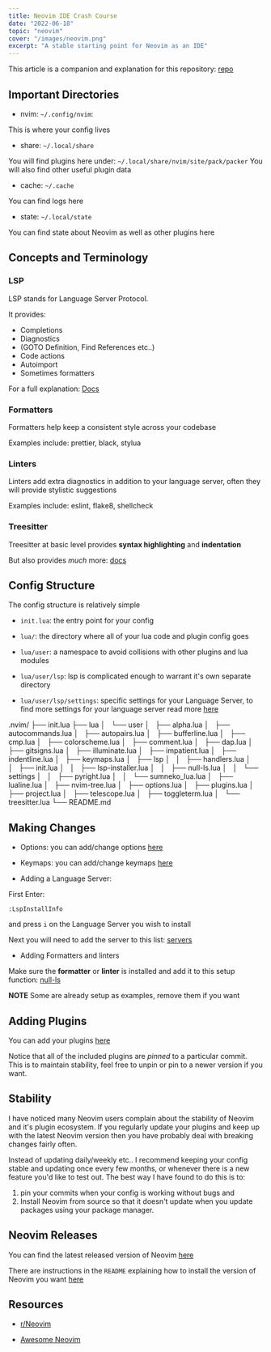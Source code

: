 ```yaml
---
title: Neovim IDE Crash Course
date: "2022-06-18"
topic: "neovim"
cover: "/images/neovim.png"
excerpt: "A stable starting point for Neovim as an IDE"
---
```


This article is a companion and explanation for this repository: [repo](https://github.com/LunarVim/nvim-basic-ide)

## Important Directories

- nvim: `~/.config/nvim`:

This is where your config lives

- share: `~/.local/share`

You will find plugins here under: `~/.local/share/nvim/site/pack/packer`
You will also find other useful plugin data

- cache: `~/.cache`

You can find logs here

- state: `~/.local/state`

You can find state about Neovim as well as other plugins here

## Concepts and Terminology

### LSP

LSP stands for Language Server Protocol. 

It provides: 

- Completions
- Diagnostics
- (GOTO Definition, Find References etc..)
- Code actions
- Autoimport
- Sometimes formatters

For a full explanation: [Docs](https://microsoft.github.io/language-server-protocol/overviews/lsp/overview/)

### Formatters

Formatters help keep a consistent style across your codebase 

Examples include: prettier, black, stylua

### Linters

Linters add extra diagnostics in addition to your language server, often they will provide stylistic suggestions

Examples include: eslint, flake8, shellcheck

### Treesitter

Treesitter at basic level provides **syntax highlighting** and **indentation** 

But also provides *much* more: [docs](https://tree-sitter.github.io/tree-sitter/)

## Config Structure

The config structure is relatively simple

- `init.lua`: the entry point for your config

- `lua/`: the directory where all of your lua code and plugin config goes

- `lua/user`: a namespace to avoid collisions with other plugins and lua modules

- `lua/user/lsp`: lsp is complicated enough to warrant it's own separate directory

- `lua/user/lsp/settings`: specific settings for your Language Server, to find more settings for your language server read more [here](https://github.com/neovim/nvim-lspconfig/blob/master/doc/server_configurations.md)


.nvim/
├── init.lua
├── lua
│   └── user
│       ├── alpha.lua
│       ├── autocommands.lua
│       ├── autopairs.lua
│       ├── bufferline.lua
│       ├── cmp.lua
│       ├── colorscheme.lua
│       ├── comment.lua
│       ├── dap.lua
│       ├── gitsigns.lua
│       ├── illuminate.lua
│       ├── impatient.lua
│       ├── indentline.lua
│       ├── keymaps.lua
│       ├── lsp
│       │   ├── handlers.lua
│       │   ├── init.lua
│       │   ├── lsp-installer.lua
│       │   ├── null-ls.lua
│       │   └── settings
│       │       ├── pyright.lua
│       │       └── sumneko_lua.lua
│       ├── lualine.lua
│       ├── nvim-tree.lua
│       ├── options.lua
│       ├── plugins.lua
│       ├── project.lua
│       ├── telescope.lua
│       ├── toggleterm.lua
│       └── treesitter.lua
└── README.md

## Making Changes

- Options: you can add/change options [here](https://github.com/LunarVim/nvim-basic-ide/blob/master/lua/user/options.lua)

- Keymaps: you can add/change keymaps [here](https://github.com/LunarVim/nvim-basic-ide/blob/master/lua/user/keymaps.lua)

- Adding a Language Server:

First Enter:

```
:LspInstallInfo
```
and press `i` on the Language Server you wish to install

Next you will need to add the server to this list: [servers](https://github.com/LunarVim/nvim-basic-ide/blob/8b9ec3bffe8c8577042baf07c75408532a733fea/lua/user/lsp/lsp-installer.lua#L6)

- Adding Formatters and linters

Make sure the **formatter** or **linter** is installed and add it to this setup function: [null-ls](https://github.com/LunarVim/nvim-basic-ide/blob/8b9ec3bffe8c8577042baf07c75408532a733fea/lua/user/lsp/null-ls.lua#L13)

**NOTE** Some are already setup as examples, remove them if you want

## Adding Plugins

You can add your plugins [here](https://github.com/LunarVim/nvim-basic-ide/blob/master/lua/user/plugins.lua#L42)

Notice that all of the included plugins are *pinned* to a particular commit. This is to maintain stability, feel free to unpin or pin to a newer version if you want.

## Stability

I have noticed many Neovim users complain about the stability of Neovim and it's plugin ecosystem. If you regularly update your plugins and keep up with the latest Neovim version then you have probably deal with breaking changes fairly often. 

Instead of updating daily/weekly etc.. I recommend keeping your config stable and updating once every few months, or whenever there is a new feature you'd like to test out. The best way I have found to do this is to: 

1. pin your commits when your config is working without bugs and 
2. Install Neovim from source so that it doesn't update when you update packages using your package manager.

## Neovim Releases

You can find the latest released version of Neovim [here](https://github.com/neovim/neovim/releases)

There are instructions in the `README` explaining how to install the version of Neovim you want [here](https://github.com/LunarVim/nvim-basic-ide)

## Resources

- [r/Neovim](https://www.reddit.com/r/neovim/)

- [Awesome Neovim](https://github.com/rockerBOO/awesome-neovim)
